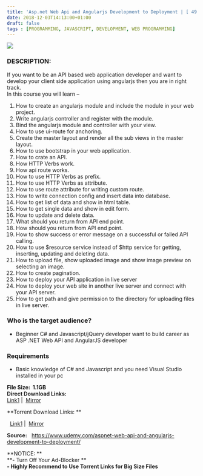 ```yaml
---
title: 'Asp.net Web Api and Angularjs Development to Deployment | [ 49.99$ Course For Free ]'
date: 2018-12-03T14:13:00+01:00
draft: false
tags : [PROGRAMMING, JAVASCRIPT, DEVELOPMENT, WEB PROGRAMMING]
---
```


  

[![](https://1.bp.blogspot.com/-7G2c4wwVFfs/XAUlt_nsK4I/AAAAAAAAAXE/7M9HOap3cvYNUfaKOGDbY5rjMAZAz4DkACLcBGAs/s640/asp.net-web-api-and-angularjs-development-to-deployment.jpg)](https://1.bp.blogspot.com/-7G2c4wwVFfs/XAUlt_nsK4I/AAAAAAAAAXE/7M9HOap3cvYNUfaKOGDbY5rjMAZAz4DkACLcBGAs/s1600/asp.net-web-api-and-angularjs-development-to-deployment.jpg)

### DESCRIPTION:

If you want to be an API based web application developer and want to develop your client side application using angularjs then you are in right track.  
In this course you will learn –  

1.  How to create an angularjs module and include the module in your web project.
2.  Write angularjs controller and register with the module.
3.  Bind the angularjs module and controller with your view.
4.  How to use ui-route for anchoring.
5.  Create the master layout and render all the sub views in the master layout.
6.  How to use bootstrap in your web application.
7.  How to crate an API.
8.  How HTTP Verbs work.
9.  How api route works.
10.  How to use HTTP Verbs as prefix.
11.  How to use HTTP Verbs as attribute.
12.  How to use route attribute for writing custom route.
13.  How to write connection config and insert data into database.
14.  How to get list of data and show in html table.
15.  How to get single data and show in edit form.
16.  How to update and delete data.
17.  What should you return from API end point.
18.  How should you return from API end point.
19.  How to show success or error message on a successful or failed API calling.
20.  How to use $resource service instead of $http service for getting, inserting, updating and deleting data.
21.  How to upload file, show uploaded image and show image preview on selecting an image.
22.  How to create pagination.
23.  How to deploy your API application in live server
24.  How to deploy your web site in another live server and connect with your API server.
25.  How to get path and give permission to the directory for uploading files in live server.

### Who is the target audience?

*   Beginner C# and Javascript/jQuery developer want to build career as ASP .NET Web API and AngularJS developer

### Requirements

*   Basic knowledge of C# and Javascript and you need Visual Studio installed in your pc

  
**File Size:  1.1GB**  
**Direct Download Links:**  
 [Link1](http://turboagram.com/18521555/aspnet-web-api-link1) |  [Mirror](http://turboagram.com/18521555/aspnet-web-api-link2)  
  
**Torrent Download Links: **  

  [Link1](http://turboagram.com/18521555/aspnet-web-api-torrent1) |  [Mirror](http://turboagram.com/18521555/aspnet-web-api-torrent2)

  
**Source:**   https://www.udemy.com/aspnet-web-api-and-angularjs-development-to-deployment/  
  
  
**NOTICE: **  
**\- Turn Off Your Ad-Blocker **  
**\- Highly Recommend to Use Torrent Links for Big Size Files**
